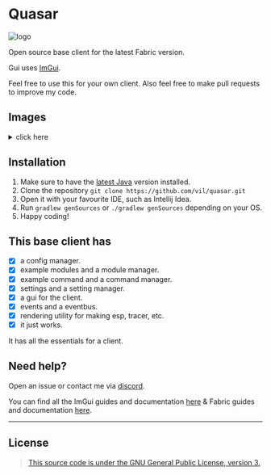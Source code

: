 # Quasar
<img style="width: 50px; height: 50px;" src="https://github.com/vil/quasar/blob/master/src/main/resources/assets/quasar/icon.png" alt="logo">

Open source base client for the latest Fabric version.

Gui uses [ImGui](https://github.com/SpaiR/imgui-java).

Feel free to use this for your own client. Also feel free to make pull requests to improve my code.

## Images
<details>
    <summary>click here</summary>
    <img src="img/showcase1.png" alt="Showcase 1">
    <img src="img/showcase2.png" alt="Showcase 2">
</details>  

## Installation
1. Make sure to have the [latest Java](https://www.oracle.com/java/technologies/downloads/) version installed.
2. Clone the repository `git clone https://github.com/vil/quasar.git`
3. Open it with your favourite IDE, such as Intellij Idea.
4. Run `gradlew genSources` or `./gradlew genSources` depending on your OS.
5. Happy coding!

## This base client has
- [x] a config manager.
- [x] example modules and a module manager.
- [x] example command and a command manager.
- [x] settings and a setting manager.
- [x] a gui for the client.
- [x] events and a eventbus.
- [x] rendering utility for making esp, tracer, etc.
- [x] it just works.

It has all the essentials for a client.

## Need help?
Open an issue or contact me via [discord](https://discord.com/users/224241396347961344).

You can find all the ImGui guides and documentation [here](https://github.com/SpaiR/imgui-java) & Fabric guides and documentation [here](https://fabricmc.net/wiki/start).


-----------------------------
## License
> [This source code is under the GNU General Public License, version 3.](https://www.gnu.org/licenses/gpl-3.0.txt)
